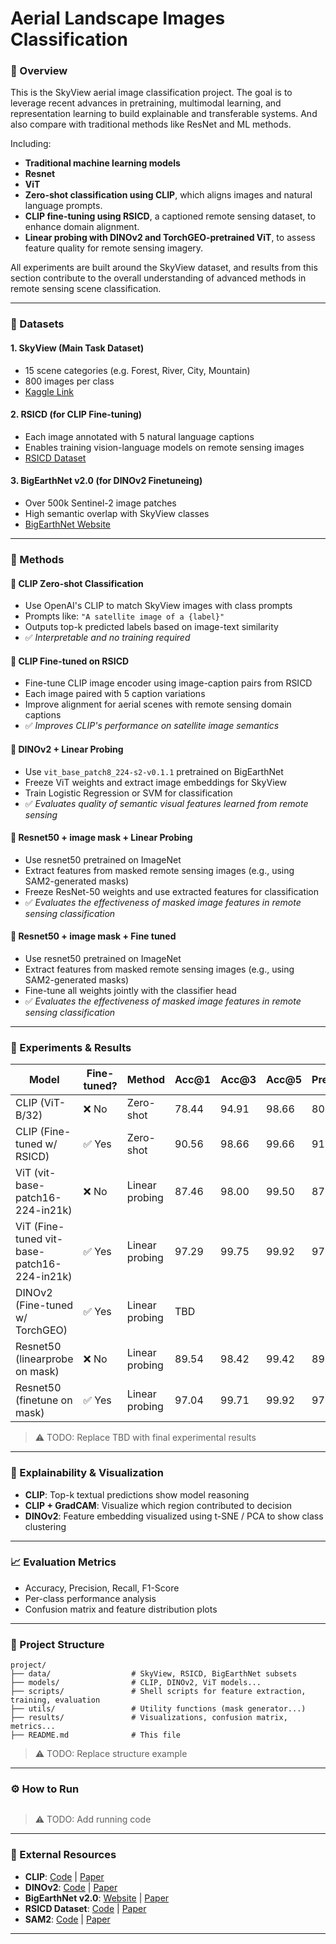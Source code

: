 # Aerial Landscape Images Classification

### 📌 Overview
This is the SkyView aerial image classification project. The goal is to leverage recent advances in pretraining, multimodal learning, and representation learning to build explainable and transferable systems. And also compare with traditional methods like ResNet and ML methods.

Including:

- **Traditional machine learning models**
- **Resnet**
- **ViT**
- **Zero-shot classification using CLIP**, which aligns images and natural language prompts.
- **CLIP fine-tuning using RSICD**, a captioned remote sensing dataset, to enhance domain alignment.
- **Linear probing with DINOv2 and TorchGEO-pretrained ViT**, to assess feature quality for remote sensing imagery.

All experiments are built around the SkyView dataset, and results from this section contribute to the overall understanding of advanced methods in remote sensing scene classification.

---

### 📁 Datasets

#### 1. SkyView (Main Task Dataset)
- 15 scene categories (e.g. Forest, River, City, Mountain)
- 800 images per class
- [Kaggle Link](https://www.kaggle.com/datasets/ankit1743/skyview-an-aerial-landscape-dataset)

#### 2. RSICD (for CLIP Fine-tuning)
- Each image annotated with 5 natural language captions
- Enables training vision-language models on remote sensing images
- [RSICD Dataset](https://github.com/201528014227051/RSICD_optimal)

#### 3. BigEarthNet v2.0 (for DINOv2 Finetuneing)
- Over 500k Sentinel-2 image patches
- High semantic overlap with SkyView classes
- [BigEarthNet Website](https://bigearth.net)

---

### 🧠 Methods

#### 🔹 CLIP Zero-shot Classification
- Use OpenAI's CLIP to match SkyView images with class prompts
- Prompts like: `"A satellite image of a {label}"`
- Outputs top-k predicted labels based on image-text similarity
- ✅ *Interpretable and no training required*

#### 🔹 CLIP Fine-tuned on RSICD
- Fine-tune CLIP image encoder using image-caption pairs from RSICD
- Each image paired with 5 caption variations
- Improve alignment for aerial scenes with remote sensing domain captions
- ✅ *Improves CLIP's performance on satellite image semantics*

#### 🔹 DINOv2 + Linear Probing
- Use `vit_base_patch8_224-s2-v0.1.1` pretrained on BigEarthNet
- Freeze ViT weights and extract image embeddings for SkyView
- Train Logistic Regression or SVM for classification
- ✅ *Evaluates quality of semantic visual features learned from remote sensing*

#### 🔹 Resnet50 + image mask + Linear Probing
- Use resnet50 pretrained on ImageNet
- Extract features from masked remote sensing images (e.g., using SAM2-generated masks)
- Freeze ResNet-50 weights and use extracted features for classification
- ✅ *Evaluates the effectiveness of masked image features in remote sensing classification*


#### 🔹 Resnet50 + image mask + Fine tuned
- Use resnet50 pretrained on ImageNet
- Extract features from masked remote sensing images (e.g., using SAM2-generated masks)
- Fine-tune all weights jointly with the classifier head
- ✅ *Evaluates the effectiveness of masked image features in remote sensing classification*
---

### 🔬 Experiments & Results


| Model                                       | Fine-tuned?  | Method         | Acc@1 | Acc@3 | Acc@5 | Precision | Recall | F1    |
|---------------------------------------------|--------------|----------------|-------|-------|-------|-----------|--------|-------|
| CLIP (ViT-B/32)                             | ❌ No        | Zero-shot      | 78.44 | 94.91 | 98.66 | 80.85     | 78.44  | 77.33 |
| CLIP (Fine-tuned w/ RSICD)                  | ✅ Yes       | Zero-shot      | 90.56 | 98.66 | 99.66 | 91.22     | 90.56  | 90.45 |
| ViT (vit-base-patch16-224-in21k)            | ❌ No        | Linear probing | 87.46 | 98.00 | 99.50 | 87.52     | 87.49  | 87.46 |
| ViT (Fine-tuned vit-base-patch16-224-in21k) | ✅ Yes       | Linear probing | 97.29 | 99.75 | 99.92 | 97.44     | 97.38  | 97.35 |
| DINOv2 (Fine-tuned w/ TorchGEO)             | ✅ Yes       | Linear probing | TBD   |       |       |           |        |       |
| Resnet50 (linearprobe on mask)              | ❌ No        | Linear probing | 89.54 | 98.42 | 99.42 | 89.69     | 89.67  | 89.65 |
| Resnet50 (finetune on mask)                 | ✅ Yes       | Linear probing | 97.04 | 99.71 | 99.92 | 97.09     | 97.09  | 97.08 |

> ⚠️ TODO: Replace TBD with final experimental results

---

### 🧠 Explainability & Visualization
- **CLIP**: Top-k textual predictions show model reasoning
- **CLIP + GradCAM**: Visualize which region contributed to decision
- **DINOv2**: Feature embedding visualized using t-SNE / PCA to show class clustering

---

### 📈 Evaluation Metrics
- Accuracy, Precision, Recall, F1-Score
- Per-class performance analysis
- Confusion matrix and feature distribution plots

---

### 📂 Project Structure
```
project/
├── data/                  # SkyView, RSICD, BigEarthNet subsets
├── models/                # CLIP, DINOv2, ViT models...
├── scripts/               # Shell scripts for feature extraction, training, evaluation
├── utils/                 # Utility functions (mask generator...)
├── results/               # Visualizations, confusion matrix, metrics...
├── README.md              # This file
```

> ⚠️ TODO: Replace structure example
---

### ⚙️ How to Run

```bash
```

> ⚠️ TODO: Add running code

---

### 🔗 External Resources
- **CLIP**: [Code](https://github.com/openai/CLIP) | [Paper](https://arxiv.org/abs/2103.00020)
- **DINOv2**: [Code](https://github.com/facebookresearch/dinov2) | [Paper](https://arxiv.org/abs/2304.07193)
- **BigEarthNet v2.0**: [Website](https://bigearth.net) | [Paper](https://arxiv.org/abs/2407.03653)
- **RSICD Dataset**: [Code](https://github.com/201528014227051/RSICD_optimal) | [Paper](https://arxiv.org/abs/1712.07835)
- **SAM2**: [Code](https://github.com/facebookresearch/sam2.git) | [Paper](https://arxiv.org/abs/2408.00714)

---

